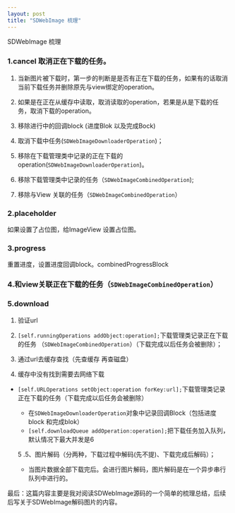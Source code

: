```yaml
---
layout: post
title: "SDWebImage 梳理"
---
```

SDWebImage 梳理

### 1.cancel 取消正在下载的任务。
1. 当新图片被下载时，第一步的判断是是否有正在下载的任务，如果有的话取消当前下载任务并删除原先与view绑定的operation。

2. 如果是在正在从缓存中读取，取消读取的operation，若果是从是下载的任务，取消下载的operation。

3. 移除进行中的回调block (进度Blok 以及完成Bock)

4. 取消下载中任务(```SDWebImageDownloaderOperation```)；

5. 移除在下载管理类中记录的正在下载的operation(```SDWebImageDownloaderOperation```)。

6. 移除下载管理类中记录的任务（```SDWebImageCombinedOperation```);

7. 移除与View 关联的任务（```SDWebImageCombinedOperation```）

### 2.placeholder

   如果设置了占位图，给ImageView 设置占位图。

### 3.progress

   重置进度，设置进度回调block。combinedProgressBlock

### 4.和view关联正在下载的任务（```SDWebImageCombinedOperation```）

### 5.download

1. 验证url

2. ```[self.runningOperations addObject:operation];```下载管理类记录正在下载的任务 （```SDWebImageCombinedOperation```）（下载完成以后任务会被删除）；

3. 通过url去缓存查找（先查缓存 再查磁盘）

4. 缓存中没有找到需要去网络下载

* ```[self.URLOperations setObject:operation forKey:url];```下载管理类记录正在下载的任务（下载完成以后任务会被删除）

   *  在```SDWebImageDownloaderOperation```对象中记录回调Block（包括进度block 和完成blok）
   *  ```[self.downloadQueue addOperation:operation];```把下载任务加入队列，默认情况下最大并发是6

   5 .5、图片解码（分两种，下载过程中解码(先不提)、下载完成后解码）；
   *  当图片数据全部下载完后。会进行图片解码，图片解码是在一个异步串行队列中进行的。 



最后：这篇内容主要是我对阅读SDWebImage源码的一个简单的梳理总结，后续后写关于SDWebImage解码图片的内容。
